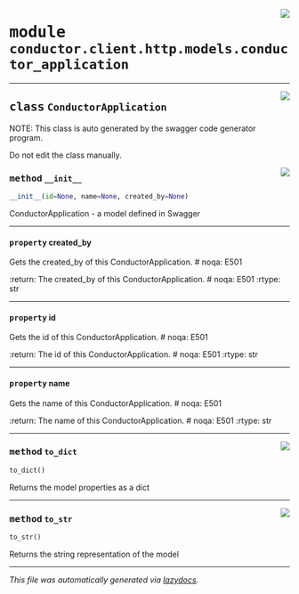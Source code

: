 <!-- markdownlint-disable -->

<a href="../src/conductor/client/http/models/conductor_application.py#L0"><img align="right" style="float:right;" src="https://img.shields.io/badge/-source-cccccc?style=flat-square"></a>

# <kbd>module</kbd> `conductor.client.http.models.conductor_application`






---

<a href="../src/conductor/client/http/models/conductor_application.py#L6"><img align="right" style="float:right;" src="https://img.shields.io/badge/-source-cccccc?style=flat-square"></a>

## <kbd>class</kbd> `ConductorApplication`
NOTE: This class is auto generated by the swagger code generator program. 

Do not edit the class manually. 

<a href="../src/conductor/client/http/models/conductor_application.py#L30"><img align="right" style="float:right;" src="https://img.shields.io/badge/-source-cccccc?style=flat-square"></a>

### <kbd>method</kbd> `__init__`

```python
__init__(id=None, name=None, created_by=None)
```

ConductorApplication - a model defined in Swagger 


---

#### <kbd>property</kbd> created_by

Gets the created_by of this ConductorApplication.  # noqa: E501 



:return: The created_by of this ConductorApplication.  # noqa: E501 :rtype: str 

---

#### <kbd>property</kbd> id

Gets the id of this ConductorApplication.  # noqa: E501 



:return: The id of this ConductorApplication.  # noqa: E501 :rtype: str 

---

#### <kbd>property</kbd> name

Gets the name of this ConductorApplication.  # noqa: E501 



:return: The name of this ConductorApplication.  # noqa: E501 :rtype: str 



---

<a href="../src/conductor/client/http/models/conductor_application.py#L106"><img align="right" style="float:right;" src="https://img.shields.io/badge/-source-cccccc?style=flat-square"></a>

### <kbd>method</kbd> `to_dict`

```python
to_dict()
```

Returns the model properties as a dict 

---

<a href="../src/conductor/client/http/models/conductor_application.py#L133"><img align="right" style="float:right;" src="https://img.shields.io/badge/-source-cccccc?style=flat-square"></a>

### <kbd>method</kbd> `to_str`

```python
to_str()
```

Returns the string representation of the model 




---

_This file was automatically generated via [lazydocs](https://github.com/ml-tooling/lazydocs)._
